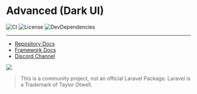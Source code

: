 # Advanced (Dark UI)

![CI](https://github.com/bayareawebpro/laravel-micro-spa-boilerplate/workflows/ci/badge.svg)
![License](https://img.shields.io/badge/License-MIT-brightgreen.svg)
![DevDependencies](https://img.shields.io/badge/DevDependencies-latest-brightgreen.svg)

---

- [Repository Docs](https://bayareawebpro.github.io/laravel-micro-spa-boilerplate)
- [Framework Docs](https://bayareawebpro.github.io/laravel-micro.js/)
- [Discord Channel](https://discord.gg/ScYhenF)

<img src="https://github.com/bayareawebpro/laravel-micro-spa-boilerplate/raw/master/docs/img/screens-home.png">


> This is a community project, not an official Laravel Package.  Laravel is a Trademark of Taylor Otwell.
